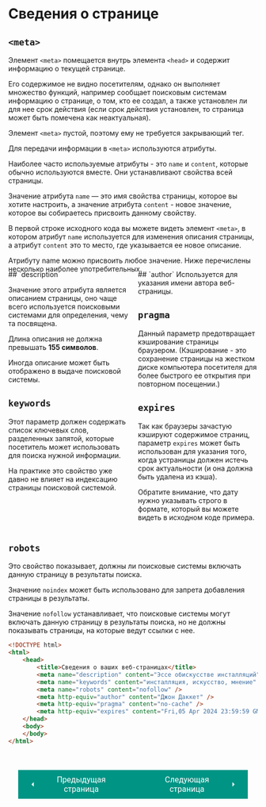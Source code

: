 # Сведения о странице

## `<meta>`
Элемент `<meta>` помещается внутрь элемента `<head>` и содержит информацию о текущей странице.

Его содержимое не видно посетителям, однако он выполняет множество функций, например сообщает поисковым системам информацию о странице, о том, кто ее создал, а также установлен ли для нее срок действия (если срок действия установлен, то страница может быть помечена как неактуальная).

Элемент `<meta>` пустой, поэтому ему не требуется закрывающий тег.

Для передачи информации в `<meta>` используются атрибуты.

Наиболее часто используемые атрибуты - это `name` и `content`, которые обычно используются вместе. Они устанавливают свойства всей страницы.

Значение атрибута `name` — это имя свойства страницы, которое вы хотите настроить, а значение атрибута `content` - новое значение, которое вы собираетесь присвоить данному свойству.

В первой строке исходного кода вы можете видеть элемент `<meta>`, в котором атрибут `name` используется для изменения описания страницы, а атрибут `content` это то место, где указывается ее новое описание.

Атрибуту name можно присвоить любое значение. Ниже перечислены несколько наиболее употребительных.

<div style="display:flex;margin-top:-20px;" markdown>
<div style="flex:1;margin-right:20px;width:50%;" markdown>
## `description`

Значение этого атрибута является описанием страницы, оно чаще всего используется поисковыми системами для определения, чему та посвящена.

Длина описания не должна превышать **155 символов**.

Иногда описание может быть отображено в выдаче поисковой системы.

## `keywords`
Этот параметр должен содержать список ключевых слов, разделенных запятой, которые посетитель может использовать для поиска нужной информации.

На практике это свойство уже давно не влияет на индексацию страницы поисковой системой.

</div>
<div style="flex:1;width:50%;" markdown>
## `author`
Используется для указания имени автора веб-страницы.

## `pragma`
Данный параметр предотвращает кэширование страницы браузером. (Кэширование - это сохранение страницы на жестком диске компьютера посетителя для более быстрого ее открытия при повторном посещении.)
## `expires`
Так как браузеры зачастую кэшируют содержимое страниц, параметр `expires` может быть использован для указания того, когда устраницы должен истечь срок актуальности (и она должна быть удалена из кэша).

Обратите внимание, что дату нужно указывать строго в формате, который вы можете видеть в исходном коде примера.
</div></div>

## `robots`
Это свойство показывает, должны ли поисковые системы включать данную страницу в результаты поиска.

Значение `noindex` может быть использовано для запрета добавления страницы в результаты.

Значение `nofollow` устанавливает, что поисковые системы могут включать данную страницу в результаты поиска, но не должны показывать страницы, на которые ведут ссылки с нее.

```html title="Код"
<!DOCTYPE html>
<html>
    <head>
        <title>Сведения о ваших веб-страницах</title>
        <meta name="description" content="Эсce обискусстве инсталляций" />
        <meta name="keywords" content="инсталляция, искусство, мнение" />
        <meta name="robots" content="nofollow" />
        <meta http-equiv="author" content="Джон Даккет" />
        <meta http-equiv="pragma" content="no-cache" />
        <meta http-equiv="expires" content="Fri,05 Apr 2024 23:59:59 GMT" />
    </head>
    <body>
    </body>
</html>
```

<div style="display: flex; justify-content: space-between; padding: 20px; margin-top:30px;"><button class="custom-button" style="background-color: rgb(0, 148, 133); color: white; font-family: 'Roboto', sans-serif; border: none; cursor: pointer; padding: 10px 20px; font-size: 16px; display: flex; align-items: center;" onclick="window.location.href='/html-css-manual/html/extra/span'"><svg xmlns="http://www.w3.org/2000/svg" viewBox="0 0 24 24" style="fill: white; width: 20px; height: 20px;"><path d="M15 18l-6-6 6-6" /></svg><span style="margin: 0 10px;">Предыдущая страница</span></button><button class="custom-button" style="background-color: rgb(0, 148, 133); color: white; font-family: 'Roboto', sans-serif; border: none; cursor: pointer; padding: 10px 20px; font-size: 16px; display: flex; align-items: center;" onclick="window.location.href='/html-css-manual/html/extra/example'"><span style="margin: 0 10px;">Следующая страница</span><svg xmlns="http://www.w3.org/2000/svg" viewBox="0 0 24 24" style="fill: white; width: 20px; height: 20px;"><path d="M9 18l6-6-6-6" /></svg></button></div>
